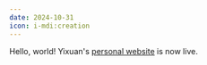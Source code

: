 ```yaml
---
date: 2024-10-31
icon: i-mdi:creation
---
```


Hello, world!
Yixuan's [personal website](https://am.yixuan-wang.site) is now live.
